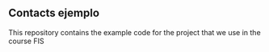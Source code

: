 ## Contacts ejemplo

This repository contains the example code for the project that we use in the course FIS


